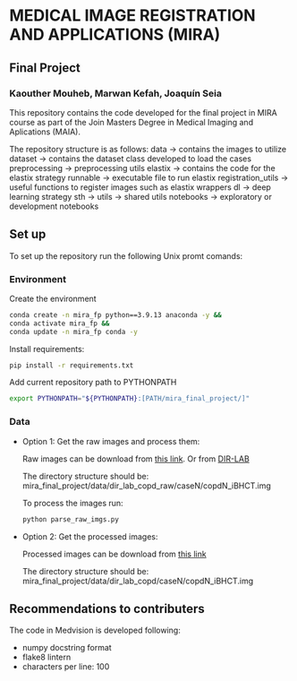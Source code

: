 # MEDICAL IMAGE REGISTRATION AND APPLICATIONS (MIRA)

## Final Project

### Kaouther Mouheb, Marwan Kefah, Joaquín Seia

This repository contains the code developed for the final project in MIRA course as part of the Join Masters Degree in Medical Imaging and Aplications (MAIA).

The repository structure is as follows:
    data -> contains the images to utilize
    dataset -> contains the dataset class developed to load the cases
    preprocessing -> preprocessing utils
    elastix -> contains the code for the elastix strategy
        runnable -> executable file to run elastix
        registration_utils -> useful functions to register images such as elastix wrappers
    dl -> deep learning strategy
        sth ->
    utils -> shared utils
    notebooks -> exploratory or development notebooks

## Set up

To set up the repository run the following Unix promt comands:

### Environment
Create the environment

```bash
conda create -n mira_fp python==3.9.13 anaconda -y &&
conda activate mira_fp &&
conda update -n mira_fp conda -y
```

Install requirements:
```bash
pip install -r requirements.txt
```

Add current repository path to PYTHONPATH
```bash
export PYTHONPATH="${PYTHONPATH}:[PATH/mira_final_project/]"
```

### Data
- Option 1: Get the raw images and process them:

    Raw images can be download from [this link](https://drive.google.com/file/d/1bI3pi2iPcYYPlWtnW2ibHaUxZQjESauf/view?usp=share_link). Or from [DIR-LAB](https://med.emory.edu/departments/radiation-oncology/research-laboratories/deformable-image-registration/downloads-and-reference-data/copdgene.html)

    The directory structure should be: mira_final_project/data/dir_lab_copd_raw/caseN/copdN_iBHCT.img

    To process the images run:
    ```bash
    python parse_raw_imgs.py
    ```

- Option 2: Get the processed images:

    Processed images can be download from [this link](https://drive.google.com/file/d/1bI3pi2iPcYYPlWtnW2ibHaUxZQjESauf/view?usp=share_link)

    The directory structure should be: mira_final_project/data/dir_lab_copd/caseN/copdN_iBHCT.img


## Recommendations to contributers

The code in Medvision is developed following:
- numpy docstring format
- flake8 lintern
- characters per line: 100